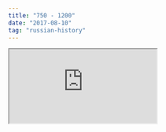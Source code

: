 ```yaml
---
title: "750 - 1200"
date: "2017-08-10"
tag: "russian-history"
---
```


<iframe src="http://mkbdev.site/map"></iframe>